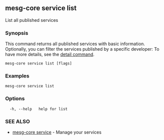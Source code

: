 ## mesg-core service list

List all published services

### Synopsis

This command returns all published services with basic information.
Optionally, you can filter the services published by a specific developer:
To have more details, see the [detail command](mesg-core_service_detail.md).

```
mesg-core service list [flags]
```

### Examples

```
mesg-core service list
```

### Options

```
  -h, --help   help for list
```

### SEE ALSO

* [mesg-core service](mesg-core_service.md)	 - Manage your services

